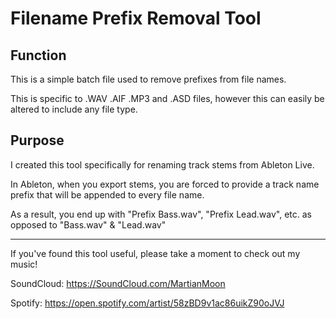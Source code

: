 # Filename Prefix Removal Tool

## Function
This is a simple batch file used to remove prefixes from file names.

This is specific to .WAV .AIF .MP3 and .ASD files, however this can easily be altered to include any file type.

## Purpose
I created this tool specifically for renaming track stems from Ableton Live.

In Ableton, when you export stems, you are forced to provide a track name prefix that will be appended to every file name.

As a result, you end up with "Prefix Bass.wav", "Prefix Lead.wav", etc. as opposed to "Bass.wav" & "Lead.wav"

-------------

If you've found this tool useful, please take a moment to check out my music!

SoundCloud: https://SoundCloud.com/MartianMoon

Spotify: https://open.spotify.com/artist/58zBD9v1ac86uikZ90oJVJ
